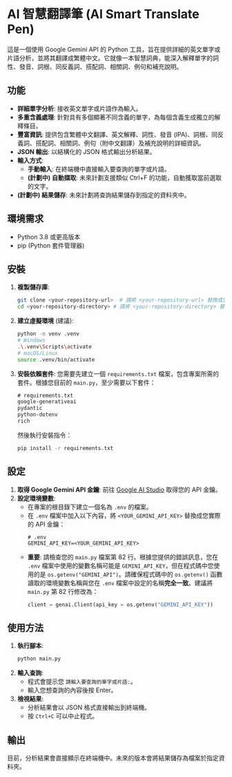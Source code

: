 # AI 智慧翻譯筆 (AI Smart Translate Pen)

這是一個使用 Google Gemini API 的 Python 工具，旨在提供詳細的英文單字或片語分析，並將其翻譯成繁體中文。它就像一本智慧詞典，能深入解釋單字的詞性、發音、詞根、同反義詞、搭配詞、相關詞、例句和補充說明。

## 功能

*   **詳細單字分析**: 接收英文單字或片語作為輸入。
*   **多重含義處理**: 針對具有多個顯著不同含義的單字，為每個含義生成獨立的解釋條目。
*   **豐富資訊**: 提供包含繁體中文翻譯、英文解釋、詞性、發音 (IPA)、詞根、同反義詞、搭配詞、相關詞、例句（附中文翻譯）及補充說明的詳細資訊。
*   **JSON 輸出**: 以結構化的 JSON 格式輸出分析結果。
*   **輸入方式**:
    *   **手動輸入**: 在終端機中直接輸入要查詢的單字或片語。
    *   **(計劃中) 自動擷取**: 未來計劃支援類似 Ctrl+F 的功能，自動獲取當前選取的文字。
*   **(計劃中) 結果儲存**: 未來計劃將查詢結果儲存到指定的資料夾中。

## 環境需求

*   Python 3.8 或更高版本
*   pip (Python 套件管理器)

## 安裝

1.  **複製儲存庫**:
    ```bash
    git clone <your-repository-url>  # 請將 <your-repository-url> 替換成您的儲存庫 URL
    cd <your-repository-directory> # 請將 <your-repository-directory> 替換成您的專案目錄名稱
    ```
2.  **建立虛擬環境** (建議):
    ```bash
    python -m venv .venv
    # Windows
    .\.venv\Scripts\activate
    # macOS/Linux
    source .venv/bin/activate
    ```
3.  **安裝依賴套件**:
    您需要先建立一個 `requirements.txt` 檔案，包含專案所需的套件。根據您目前的 `main.py`，至少需要以下套件：
    ```txt
    # requirements.txt
    google-generativeai
    pydantic
    python-dotenv
    rich
    ```
    然後執行安裝指令：
    ```bash
    pip install -r requirements.txt
    ```

## 設定

1.  **取得 Google Gemini API 金鑰**: 前往 [Google AI Studio](https://aistudio.google.com/app/apikey) 取得您的 API 金鑰。
2.  **設定環境變數**:
    *   在專案的根目錄下建立一個名為 `.env` 的檔案。
    *   在 `.env` 檔案中加入以下內容，將 `<YOUR_GEMINI_API_KEY>` 替換成您實際的 API 金鑰：
        ```dotenv
        # .env
        GEMINI_API_KEY=<YOUR_GEMINI_API_KEY>
        ```
    *   **重要**: 請檢查您的 `main.py` 檔案第 82 行。根據您提供的錯誤訊息，您在 `.env` 檔案中使用的變數名稱可能是 `GEMINI_API_KEY`，但在程式碼中您使用的是 `os.getenv("GEMINI_API")`。請確保程式碼中的 `os.getenv()` 函數讀取的環境變數名稱與您在 `.env` 檔案中設定的名稱**完全一致**。建議將 `main.py` 第 82 行修改為：
        ```python
        client = genai.Client(api_key = os.getenv("GEMINI_API_KEY"))
        ```

## 使用方法

1.  **執行腳本**:
    ```bash
    python main.py
    ```
2.  **輸入查詢**:
    *   程式會提示您 `請輸入要查詢的單字或片語:`。
    *   輸入您想查詢的內容後按 Enter。
3.  **檢視結果**:
    *   分析結果會以 JSON 格式直接輸出到終端機。
    *   按 `Ctrl+C` 可以中止程式。

## 輸出

目前，分析結果會直接顯示在終端機中。未來的版本會將結果儲存為檔案於指定資料夾。
